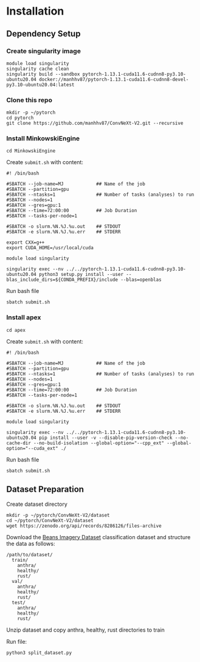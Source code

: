 # Installation

## Dependency Setup

### Create singularity image
```
module load singularity
singularity cache clean
singularity build --sandbox pytorch-1.13.1-cuda11.6-cudnn8-py3.10-ubuntu20.04 docker://manhhv87/pytorch-1.13.1-cuda11.6-cudnn8-devel-py3.10-ubuntu20.04:latest
```

### Clone this repo
```
mkdir -p ~/pytorch
cd pytorch
git clone https://github.com/manhhv87/ConvNeXt-V2.git --recursive
```

### Install MinkowskiEngine

```
cd MinkowskiEngine
```

Create `submit.sh` with content:
```
#! /bin/bash

#SBATCH --job-name=MJ            ## Name of the job
#SBATCH --partition=gpu
#SBATCH --ntasks=1               ## Number of tasks (analyses) to run
#SBATCH --nodes=1
#SBATCH --gres=gpu:1
#SBATCH --time=72:00:00          ## Job Duration
#SBATCH --tasks-per-node=1

#SBATCH -o slurm.%N.%J.%u.out    ## STDOUT
#SBATCH -e slurm.%N.%J.%u.err    ## STDERR

export CXX=g++
export CUDA_HOME=/usr/local/cuda

module load singularity

singularity exec --nv ../../pytorch-1.13.1-cuda11.6-cudnn8-py3.10-ubuntu20.04 python3 setup.py install --user --blas_include_dirs=${CONDA_PREFIX}/include --blas=openblas
```

Run bash file
```
sbatch submit.sh
```

### Install apex
```
cd apex
```

Create `submit.sh` with content:
```
#! /bin/bash

#SBATCH --job-name=MJ            ## Name of the job
#SBATCH --partition=gpu
#SBATCH --ntasks=1               ## Number of tasks (analyses) to run
#SBATCH --nodes=1
#SBATCH --gres=gpu:1
#SBATCH --time=72:00:00          ## Job Duration
#SBATCH --tasks-per-node=1

#SBATCH -o slurm.%N.%J.%u.out    ## STDOUT
#SBATCH -e slurm.%N.%J.%u.err    ## STDERR

module load singularity

singularity exec --nv ../../pytorch-1.13.1-cuda11.6-cudnn8-py3.10-ubuntu20.04 pip install --user -v --disable-pip-version-check --no-cache-dir --no-build-isolation --global-option="--cpp_ext" --global-option="--cuda_ext" ./
```

Run bash file
```
sbatch submit.sh
```

## Dataset Preparation

Create dataset directory
```
mkdir -p ~/pytorch/ConvNeXt-V2/dataset
cd ~/pytorch/ConvNeXt-V2/dataset
wget https://zenodo.org/api/records/8286126/files-archive
```

Download the [Beans Imagery Dataset](https://zenodo.org/records/8286126) classification dataset and structure the data as follows:
```
/path/to/dataset/
  train/
    anthra/
    healthy/
    rust/
  val/
    anthra/
    healthy/
    rust/
  test/
    anthra/
    healthy/
    rust/
```

Unzip dataset and copy anthra, healthy, rust directories to train

Run file:
```
python3 split_dataset.py
```
